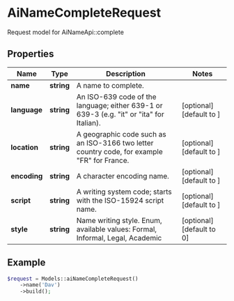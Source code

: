# AiNameCompleteRequest

Request model for AiNameApi::complete

## Properties

Name | Type | Description | Notes
---- | ---- | ----------- | -----
**name** | **string**| A name to complete. |
**language** | **string**| An ISO-639 code of the language; either 639-1 or 639-3 (e.g. \"it\" or \"ita\" for Italian). | [optional] [default to ]
**location** | **string**| A geographic code such as an ISO-3166 two letter country code, for example \"FR\" for France. | [optional] [default to ]
**encoding** | **string**| A character encoding name. | [optional] [default to ]
**script** | **string**| A writing system code; starts with the ISO-15924 script name. | [optional] [default to ]
**style** | **string**| Name writing style. Enum, available values: Formal, Informal, Legal, Academic | [optional] [default to 0]

## Example
```php
$request = Models::aiNameCompleteRequest()
    ->name('Dav')
    ->build();
```

